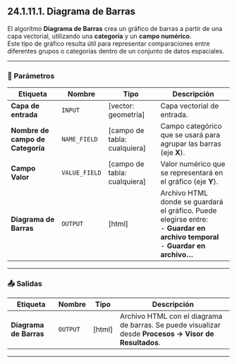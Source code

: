 ## 24.1.11.1. Diagrama de Barras

El algoritmo **Diagrama de Barras** crea un gráfico de barras a partir de una capa vectorial, utilizando una **categoría** y un **campo numérico**.  
Este tipo de gráfico resulta útil para representar comparaciones entre diferentes grupos o categorías dentro de un conjunto de datos espaciales.

---

### 🔧 Parámetros

| **Etiqueta** | **Nombre** | **Tipo** | **Descripción** |
|---------------|-------------|-----------|------------------|
| **Capa de entrada** | `INPUT` | [vector: geometría] | Capa vectorial de entrada. |
| **Nombre de campo de Categoría** | `NAME_FIELD` | [campo de tabla: cualquiera] | Campo categórico que se usará para agrupar las barras (eje **X**). |
| **Campo Valor** | `VALUE_FIELD` | [campo de tabla: cualquiera] | Valor numérico que se representará en el gráfico (eje **Y**). |
| **Diagrama de Barras** | `OUTPUT` | [html] | Archivo HTML donde se guardará el gráfico. Puede elegirse entre:<br> - **Guardar en archivo temporal**<br> - **Guardar en archivo…** |

---

### 📤 Salidas

| **Etiqueta** | **Nombre** | **Tipo** | **Descripción** |
|---------------|-------------|-----------|------------------|
| **Diagrama de Barras** | `OUTPUT` | [html] | Archivo HTML con el diagrama de barras. Se puede visualizar desde **Procesos → Visor de Resultados**. |

---


